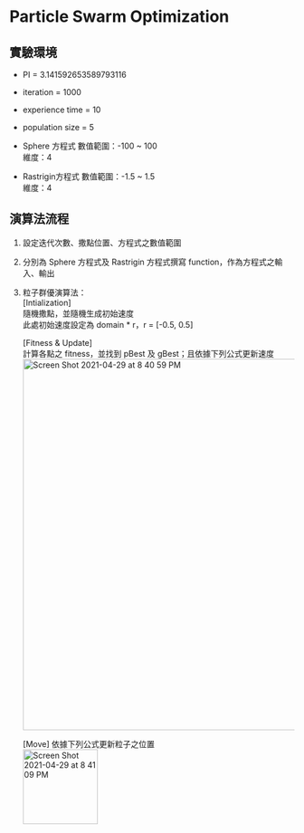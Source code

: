 # Particle Swarm Optimization

## 實驗環境

- PI = 3.141592653589793116  
- iteration = 1000
- experience time = 10
- population size = 5

- Sphere 方程式
數值範圍：-100 ~ 100  
維度：4

- Rastrigin方程式
數值範圍：-1.5 ~ 1.5  
維度：4

## 演算法流程
1.	設定迭代次數、撒點位置、方程式之數值範圍
2.	分別為 Sphere 方程式及 Rastrigin 方程式撰寫 function，作為方程式之輸入、輸出
3.	粒子群優演算法：  
    [Intialization]  
    隨機撒點，並隨機生成初始速度  
    此處初始速度設定為 domain * r，r = [-0.5, 0.5]
    
    [Fitness & Update]  
    計算各點之 fitness，並找到 pBest 及 gBest；且依據下列公式更新速度
    <img width="656" alt="Screen Shot 2021-04-29 at 8 40 59 PM" src="https://user-images.githubusercontent.com/32695855/116552172-52a27b00-a92b-11eb-9c36-101712b6183f.png">

    [Move]
    依據下列公式更新粒子之位置  
    <img width="132" alt="Screen Shot 2021-04-29 at 8 41 09 PM" src="https://user-images.githubusercontent.com/32695855/116552269-6c43c280-a92b-11eb-9aea-ae8e46dcfa90.png">
